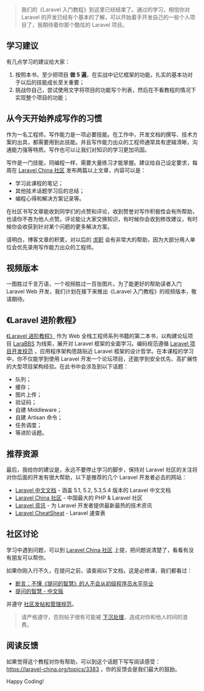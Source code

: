 > 我们的《Laravel 入门教程》到这里已经结束了。通过的学习，相信你对 Laravel 的开发已经有个基本的了解，可以开始着手开发自己的一些个人项目了，我期待着你那个酷炫的 Laravel 项目。

## 学习建议

有几点学习的建议给大家：

1. 按照本书，至少把项目 **做 5 遍**，在实战中记忆框架的功能，扎实的基本功对于以后的技能成长至关重要；
2. 挑战你自己，尝试使用文字将项目的功能写个列表，然后在不看教程的情况下实现整个项目的功能；

## 从今天开始养成写作的习惯

作为一名工程师，写作能力是一项必要技能。在工作中，开发文档的撰写、技术方案的出具，都需要用到此技能。并且写作能力出众的工程师通常具有逻辑清晰，沟通能力强等特质。写作也可以让我们对知识的学习更加巩固。

写作是一门技能，同编程一样，需要大量练习才能掌握。建议给自己设定要求，每周在 [Laravel China 社区](https://laravel-china.org/topics) 发布两篇以上文章，内容可以是：

- 学习此课程的笔记；
- 其他技术话题学习后的总结；
- 编程心得和解决方案记录等。

在社区书写文章能收到同学们的点赞和评论，收到赞誉对写作积极性会有所帮助，也请你不吝为他人点赞。评论能让大家交换知识，有时候你会收到修改建议，有时候你会收获到针对某个问题的更多解决方案。

请明白，博客文章的积累，对以后的 [求职](https://laravel-china.org/categories/1) 会有非常大的帮助，因为大部分用人单位会优先录用写作能力出众的工程师。

## 视频版本

一图胜过千言万语，一个视频胜过一百张图片。为了能更好的帮助读者入门 Laravel Web 开发，我们计划在接下来推出《Laravel 入门教程》的视频版本，敬请期待。

## 《Laravel 进阶教程》

[《Laravel 进阶教程》](https://laravel-china.org/topics/6592/laravel-tutorial-series-book-second-web-developer-combat-advanced-began-to-build-the-forum-system-from-zero) 作为 Web 全栈工程师系列书籍的第二本书，以构建论坛项目 [LaraBBS](https://github.com/summerblue/larabbs) 为线索，展开对 Laravel 框架的全面学习。编码规范遵循  [Laravel 项目开发规范](https://fsdhub.com/books/laravel-specification) ，应用程序架构思路贴近 Laravel 框架的设计哲学。在本课程的学习中，你不仅能学到使用 Laravel 开发一个论坛项目，还能学到安全优先、高扩展性的大型项目架构经验。在此书中会涉及到以下话题：

- 队列；
- 缓存；
- 图片上传；
- 验证码；
- 自建 Middleware；
- 自建 Artisan 命令；
- 任务调度；
- 等进阶话题。

## 推荐资源

最后，我给你的建议是，永远不要停止学习的脚步，保持对 Laravel 社区的关注将对你后面的开发有很大帮助，以下是推荐的几个 Laravel 开发者必去的网站：

* [Laravel 中文文档](https://laravel-china.org/docs/home) - 涵盖 5.1, 5.2, 5.3,5.4 版本的 Laravel 中文文档
* [Laravel China 社区](https://laravel-china.org/) - 中国最大的 PHP & Laravel 社区
* [Laravel 资讯](https://news.laravel-china.org/) - 为 Laravel 开发者提供最新最热的技术资讯
* [Laravel CheatSheat](https://cs.phphub.org/) - Laravel 速查表

## 社区讨论

学习中遇到问题，可以到 [Laravel China 社区](https://laravel-china.org/) 上提，把问题说清楚了，看看有没有朋友可以帮你。

如果你刚入行不久，在提问之前，请查阅以下文档，这是必修课，我们都看过：

* [断言：不懂《提问的智慧》的人不会从初级程序员水平毕业](https://laravel-china.org/topics/535)
* [提问的智慧 - 中文版](https://laravel-china.org/topics/2396)

并遵守 [社区发帖和管理规范](https://laravel-china.org/topics/3022)。

> 请严格遵守，否则帖子很有可能被 [下沉处理](https://laravel-china.org/topics/2802)，造成对你和他人时间的浪费。


## 阅读反馈

如果觉得这个教程对你有帮助，可以到这个话题下写写阅读感受： https://laravel-china.org/topics/3383 ，你的反馈会是我们最大的鼓励。

Happy Coding!
